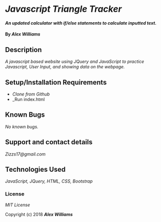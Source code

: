 # _Javascript Triangle Tracker_

#### _An updated calculator with if/else statements to calculate inputted text._

#### By _**Alex Williams**_

## Description

_A javascript based website using JQuery and JavaScript to practice Javascript, User Input, and showing data on the webpage._

## Setup/Installation Requirements

* _Clone from Github_
* _Run index.html

## Known Bugs

_No known bugs._

## Support and contact details

_Zizzs17@gmail.com_

## Technologies Used

_JavaScript, JQuery, HTML, CSS, Bootstrap_

### License

*MIT License*

Copyright (c) 2018 **_Alex Williams_**
